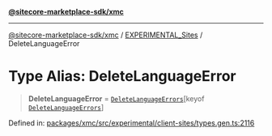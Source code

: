 [**@sitecore-marketplace-sdk/xmc**](../../../../README.md)

***

[@sitecore-marketplace-sdk/xmc](../../../../README.md) / [EXPERIMENTAL\_Sites](../README.md) / DeleteLanguageError

# Type Alias: DeleteLanguageError

> **DeleteLanguageError** = [`DeleteLanguageErrors`](DeleteLanguageErrors.md)\[keyof [`DeleteLanguageErrors`](DeleteLanguageErrors.md)\]

Defined in: [packages/xmc/src/experimental/client-sites/types.gen.ts:2116](https://github.com/Sitecore/marketplace-sdk/blob/main/packages/xmc/src/experimental/client-sites/types.gen.ts#L2116)

